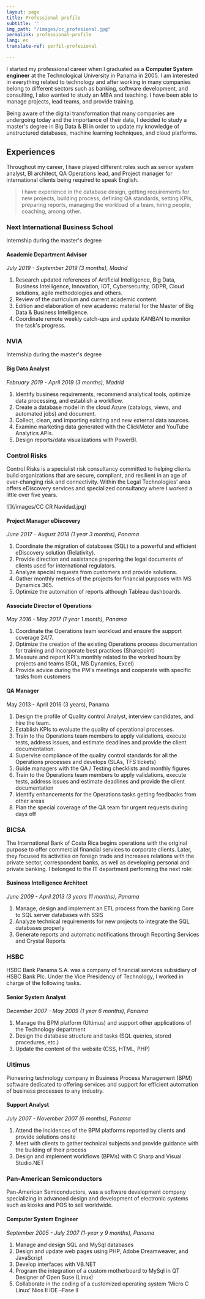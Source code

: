 ```yaml
---
layout: page
title: Professional profile
subtitle: ''
img_path: "/images/cc_profesional.jpg"
permalink: professional-profile
lang: en
translate-ref: perfil-profesional

---
```

I started my professional career when I graduated as a **Computer System engineer** at the Technological University in Panama in 2005. I am interested in everything related to technology and after working in many companies belong to different sectors such as banking, software development, and consulting, I also wanted to study an MBA and teaching. I have been able to manage projects, lead teams, and provide training.

Being aware of the digital transformation that many companies are undergoing today and the importance of their data, I decided to study a master's degree in Big Data & BI in order to update my knowledge of unstructured databases, machine learning techniques, and cloud platforms.

## Experiences

Throughout my career, I have played different roles such as senior system analyst, BI architect, QA Operations lead, and Project manager for international clients being required to speak English.

> I have experience in the database design, getting requirements for new projects, building process, defining QA standards, setting KPIs, preparing reports, managing the workload of a team, hiring people, coaching, among other.

### Next International Business School

Internship during the master's degree

#### Academic Department Advisor

_July 2019 - September 2019 (3 months), Madrid_

1. Research updated references of Artificial Intelligence, Big Data, Business Intelligence, Innovation, IOT, Cybersecurity, GDPR, Cloud solutions, agile methodologies and others.
2. Review of the curriculum and current academic content.
3. Edition and elaboration of new academic material for the Master of Big Data & Business Intelligence.
4. Coordinate remote weekly catch-ups and update KANBAN to monitor the task's progress.

### NVIA

Internship during the master's degree

#### Big Data Analyst

_February 2019 - April 2019 (3 months), Madrid_

1. Identify business requirements, recommend analytical tools, optimize data processing, and establish a workflow.
2. Create a database model in the cloud Azure (catalogs, views, and automated jobs) and document.
3. Collect, clean, and importing existing and new external data sources.
4. Examine marketing data generated with the ClickMeter and YouTube Analytics APIs.
5. Design reports/data visualizations with PowerBI.

### Control Risks

Control Risks is a specialist risk consultancy committed to helping clients build organizations that are secure, compliant, and resilient in an age of ever-changing risk and connectivity. Within the Legal Technologies' area offers eDiscovery services and specialized consultancy where I worked a little over five years.

![](/images/CC CR Navidad.jpg)

#### Project Manager eDiscovery

_June 2017 - August 2018 (1 year 3 months), Panama_

1. Coordinate the migration of databases (SQL) to a powerful and efficient eDiscovery solution (Relativity).
2. Provide direction and assistance preparing the legal documents of clients used for international regulators.
3. Analyze special requests from customers and provide solutions.
4. Gather monthly metrics of the projects for financial purposes with MS Dynamics 365.
5. Optimize the automation of reports although Tableau dashboards.

#### Associate Director of Operations

_May 2016 - May 2017 (1 year 1 month), Panama_

1. Coordinate the Operations team workload and ensure the support coverage 24/7.
2. Optimize the creation of the existing Operations process documentation for training and incorporate best practices (Sharepoint)
3. Measure and report KPI's monthly related to the worked hours by projects and teams (SQL, MS Dynamics, Excel)
4. Provide advice during the PM's meetings and cooperate with specific tasks from customers

#### QA Manager

May 2013 - April 2016 (3 years), Panama

1. Design the profile of Quality control Analyst, interview candidates, and hire the team.
2. Establish KPIs to evaluate the quality of operational processes.
3. Train to the Operations team members to apply validations, execute tests, address issues, and estimate deadlines and provide the client documentation.
4. Supervise compliance of the quality control standards for all the Operations processes and develops (SLAs, TFS tickets)
5. Guide managers with the QA / Testing checklists and monthly figures
6. Train to the Operations team members to apply validations, execute tests, address issues and estimate deadlines and provide the client documentation
7. Identify enhancements for the Operations tasks getting feedbacks from other areas
8. Plan the special coverage of the QA team for urgent requests during days off

### BICSA

The International Bank of Costa Rica begins operations with the original purpose to offer commercial financial services to corporate clients. Later, they focused its activities on foreign trade and increases relations with the private sector, correspondent banks, as well as developing personal and private banking. I belonged to the IT department performing the next role:

#### Business Intelligence Architect

_June 2009 - April 2013 (3 years 11 months), Panama_

1. Manage, design and implement an ETL process from the banking Core to SQL server databases with SSIS
2. Analyze technical requirements for new projects to integrate the SQL databases properly
3. Generate reports and automatic notifications through Reporting Services and Crystal Reports

### HSBC

HSBC Bank Panama S.A. was a company of financial services subsidiary of HSBC Bank Plc. Under the Vice Presidency of Technology, I worked in charge of the following tasks.

#### Senior System Analyst

_December 2007 - May 2009 (1 year 6 months), Panama_

1. Manage the BPM platform (Ultimus) and support other applications of the Technology department
2. Design the database structure and tasks (SQL queries, stored procedures, etc.)
3. Update the content of the website (CSS, HTML, PHP)

### Ultimus

Pioneering technology company in Business Process Management (BPM) software dedicated to offering services and support for efficient automation of business processes to any industry.

#### Support Analyst

_July 2007 - November 2007 (6 months), Panama_

1. Attend the incidences of the BPM platforms reported by clients and provide solutions onsite
2. Meet with clients to gather technical subjects and provide guidance with the building of their process
3. Design and implement workflows (BPMs) with C Sharp and Visual Studio.NET

### Pan-American Semiconductors

Pan-American Semiconductors, was a software development company specializing in advanced design and development of electronic systems such as kiosks and POS to sell worldwide.

#### Computer System Engineer

_September 2005 - July 2007 (1-year y 9 months), Panama_

1. Manage and design SQL and MySql databases
2. Design and update web pages using PHP, Adobe Dreamweaver, and JavaScript
3. Develop interfaces with VB.NET
4. Program the integration of a custom motherboard to MySql in QT Designer of Open Suse (Linux)
5. Collaborate in the coding of a customized operating system ‘Micro C Linux’ Nios II IDE –Fase II
